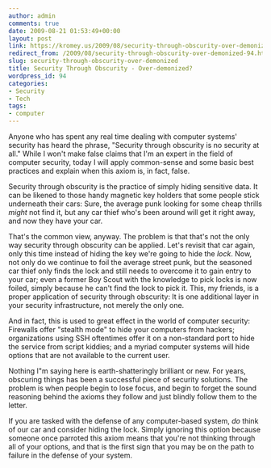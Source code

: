 ```yaml
---
author: admin
comments: true
date: 2009-08-21 01:53:49+00:00
layout: post
link: https://kromey.us/2009/08/security-through-obscurity-over-demonized-94.html
redirect_from: /2009/08/security-through-obscurity-over-demonized-94.html
slug: security-through-obscurity-over-demonized
title: Security Through Obscurity - Over-demonized?
wordpress_id: 94
categories:
- Security
- Tech
tags:
- computer
---
```


Anyone who has spent any real time dealing with computer systems' security has heard the phrase, "Security through obscurity is no security at all." While I won't make false claims that I'm an expert in the field of computer security, today I will apply common-sense and some basic best practices and explain when this axiom is, in fact, false.

Security through obscurity is the practice of simply hiding sensitive data. It can be likened to those handy magnetic key holders that some people stick underneath their cars: Sure, the average punk looking for some cheap thrills _might_ not find it, but any car thief who's been around will get it right away, and now they have your car.

That's the common view, anyway. The problem is that that's not the only way security through obscurity can be applied. Let's revisit that car again, only this time instead of hiding the key we're going to hide the _lock_. Now, not only do we continue to foil the average street punk, but the seasoned car thief only finds the lock and still needs to overcome it to gain entry to your car; even a former Boy Scout with the knowledge to pick locks is now foiled, simply because he can't find the lock to pick it. This, my friends, is a proper application of security through obscurity: It is one additional layer in your security infrastructure, not merely the only one.

And in fact, this is used to great effect in the world of computer security: Firewalls offer "stealth mode" to hide your computers from hackers; organizations using SSH oftentimes offer it on a non-standard port to hide the service from script kiddies; and a myriad computer systems will hide options that are not available to the current user.

Nothing I"m saying here is earth-shatteringly brilliant or new. For years, obscuring things has been a successful piece of security solutions. The problem is when people begin to lose focus, and begin to forget the sound reasoning behind the axioms they follow and just blindly follow them to the letter.

If you are tasked with the defense of any computer-based system, _do_ think of our car and consider hiding the lock. Simply ignoring this option because someone once parroted this axiom means that you're not thinking through all of your options, and that is the first sign that you may be on the path to failure in the defense of your system.
